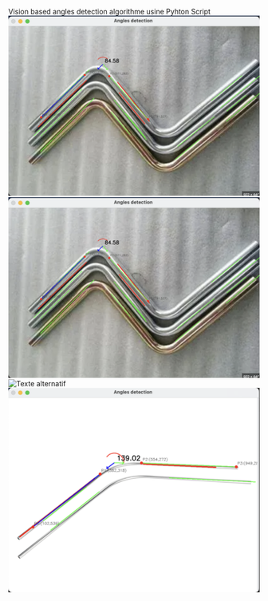 Vision based angles detection algorithme usine Pyhton Script
![Texte alternatif](images/Photo1.png)
![Texte alternatif](images/Photo1.png)
![Texte alternatif](images/Photo2.png)
![Texte alternatif](images/Photo3.png)

